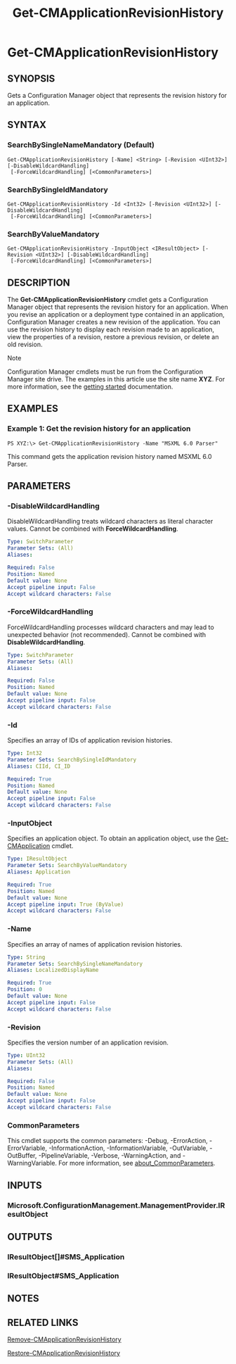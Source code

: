 ﻿---
description: Gets a Configuration Manager object that represents the revision history for an application.
external help file: AdminUI.PS.dll-Help.xml
Module Name: ConfigurationManager
ms.date: 05/02/2019
schema: 2.0.0
title: Get-CMApplicationRevisionHistory
---

# Get-CMApplicationRevisionHistory

## SYNOPSIS
Gets a Configuration Manager object that represents the revision history for an application.

## SYNTAX

### SearchBySingleNameMandatory (Default)
```
Get-CMApplicationRevisionHistory [-Name] <String> [-Revision <UInt32>] [-DisableWildcardHandling]
 [-ForceWildcardHandling] [<CommonParameters>]
```

### SearchBySingleIdMandatory
```
Get-CMApplicationRevisionHistory -Id <Int32> [-Revision <UInt32>] [-DisableWildcardHandling]
 [-ForceWildcardHandling] [<CommonParameters>]
```

### SearchByValueMandatory
```
Get-CMApplicationRevisionHistory -InputObject <IResultObject> [-Revision <UInt32>] [-DisableWildcardHandling]
 [-ForceWildcardHandling] [<CommonParameters>]
```

## DESCRIPTION
The **Get-CMApplicationRevisionHistory** cmdlet gets a Configuration Manager object that represents the revision history for an application.
When you revise an application or a deployment type contained in an application, Configuration Manager creates a new revision of the application.
You can use the revision history to display each revision made to an application, view the properties of a revision, restore a previous revision, or delete an old revision.

> [!NOTE]
> Configuration Manager cmdlets must be run from the Configuration Manager site drive.
> The examples in this article use the site name **XYZ**. For more information, see the
> [getting started](/powershell/sccm/overview) documentation.

## EXAMPLES

### Example 1: Get the revision history for an application
```
PS XYZ:\> Get-CMApplicationRevisionHistory -Name "MSXML 6.0 Parser"
```

This command gets the application revision history named MSXML 6.0 Parser.

## PARAMETERS

### -DisableWildcardHandling
DisableWildcardHandling treats wildcard characters as literal character values. Cannot be combined with **ForceWildcardHandling**.

```yaml
Type: SwitchParameter
Parameter Sets: (All)
Aliases:

Required: False
Position: Named
Default value: None
Accept pipeline input: False
Accept wildcard characters: False
```

### -ForceWildcardHandling
ForceWildcardHandling processes wildcard characters and may lead to unexpected behavior (not recommended). Cannot be combined with **DisableWildcardHandling**.

```yaml
Type: SwitchParameter
Parameter Sets: (All)
Aliases:

Required: False
Position: Named
Default value: None
Accept pipeline input: False
Accept wildcard characters: False
```

### -Id
Specifies an array of IDs of application revision histories.

```yaml
Type: Int32
Parameter Sets: SearchBySingleIdMandatory
Aliases: CIId, CI_ID

Required: True
Position: Named
Default value: None
Accept pipeline input: False
Accept wildcard characters: False
```

### -InputObject
Specifies an application object.
To obtain an application object, use the [Get-CMApplication](Get-CMApplication.md) cmdlet.

```yaml
Type: IResultObject
Parameter Sets: SearchByValueMandatory
Aliases: Application

Required: True
Position: Named
Default value: None
Accept pipeline input: True (ByValue)
Accept wildcard characters: False
```

### -Name
Specifies an array of names of application revision histories.

```yaml
Type: String
Parameter Sets: SearchBySingleNameMandatory
Aliases: LocalizedDisplayName

Required: True
Position: 0
Default value: None
Accept pipeline input: False
Accept wildcard characters: False
```

### -Revision
Specifies the version number of an application revision.

```yaml
Type: UInt32
Parameter Sets: (All)
Aliases:

Required: False
Position: Named
Default value: None
Accept pipeline input: False
Accept wildcard characters: False
```

### CommonParameters
This cmdlet supports the common parameters: -Debug, -ErrorAction, -ErrorVariable, -InformationAction, -InformationVariable, -OutVariable, -OutBuffer, -PipelineVariable, -Verbose, -WarningAction, and -WarningVariable. For more information, see [about_CommonParameters](http://go.microsoft.com/fwlink/?LinkID=113216).

## INPUTS

### Microsoft.ConfigurationManagement.ManagementProvider.IResultObject

## OUTPUTS

### IResultObject[]#SMS_Application

### IResultObject#SMS_Application

## NOTES

## RELATED LINKS

[Remove-CMApplicationRevisionHistory](Remove-CMApplicationRevisionHistory.md)

[Restore-CMApplicationRevisionHistory](Restore-CMApplicationRevisionHistory.md)


